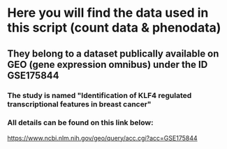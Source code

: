 # Here you will find the data used in this script (count data & phenodata)
## They belong to a dataset publically available on GEO (gene expression omnibus) under the ID GSE175844
### The study is named "Identification of KLF4 regulated transcriptional features in breast cancer"
### All details can be found on this link below:
https://www.ncbi.nlm.nih.gov/geo/query/acc.cgi?acc=GSE175844
